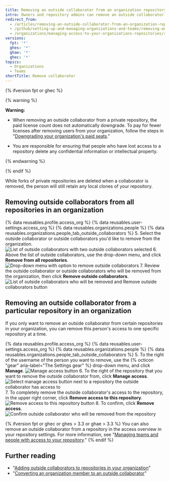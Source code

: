 ```yaml
---
title: Removing an outside collaborator from an organization repository
intro: Owners and repository admins can remove an outside collaborator's access to a repository.
redirect_from:
  - /articles/removing-an-outside-collaborator-from-an-organization-repository
  - /github/setting-up-and-managing-organizations-and-teams/removing-an-outside-collaborator-from-an-organization-repository
  - /organizations/managing-access-to-your-organizations-repositories/removing-an-outside-collaborator-from-an-organization-repository
versions:
  fpt: '*'
  ghes: '*'
  ghae: '*'
  ghec: '*'
topics:
  - Organizations
  - Teams
shortTitle: Remove collaborator
---
```


{% ifversion fpt or ghec %}

{% warning %}

**Warning:**
- When removing an outside collaborator from a private repository, the paid license count does not automatically downgrade. To pay for fewer licenses after removing users from your organization, follow the steps in "[Downgrading your organization's paid seats](/articles/downgrading-your-organization-s-paid-seats)."

- You are responsible for ensuring that people who have lost access to a repository delete any confidential information or intellectual property.

{% endwarning %}

{% endif %}

While forks of private repositories are deleted when a collaborator is removed, the person will still retain any local clones of your repository.

## Removing outside collaborators from all repositories in an organization

{% data reusables.profile.access_org %}
{% data reusables.user-settings.access_org %}
{% data reusables.organizations.people %}
{% data reusables.organizations.people_tab_outside_collaborators %}
5. Select the outside collaborator or outside collaborators you'd like to remove from the organization.
![List of outside collaborators with two outside collaborators selected](/assets/images/help/teams/list-of-outside-collaborators-selected-bulk.png)
6. Above the list of outside collaborators, use the drop-down menu, and click **Remove from all repositories**.
![Drop-down menu with option to remove outside collaborators ](/assets/images/help/teams/user-bulk-management-options-for-outside-collaborators.png)
7. Review the outside collaborator or outside collaborators who will be removed from the organization, then click **Remove outside collaborators**.
  ![List of outside collaborators who will be removed and Remove outside collaborators button](/assets/images/help/teams/confirm-remove-outside-collaborators-bulk.png)

## Removing an outside collaborator from a particular repository in an organization

If you only want to remove an outside collaborator from certain repositories in your organization, you can remove this person's access to one specific repository at a time.

{% data reusables.profile.access_org %}
{% data reusables.user-settings.access_org %}
{% data reusables.organizations.people %}
{% data reusables.organizations.people_tab_outside_collaborators %}
5. To the right of the username of the person you want to remove, use the {% octicon "gear" aria-label="The Settings gear" %} drop-down menu, and click **Manage**.
  ![Manage access button](/assets/images/help/organizations/member-manage-access.png)
6. To the right of the repository that you want to remove the outside collaborator from, click **Manage access**.
![Select manage access button next to a repository the outside collaborator has access to](/assets/images/help/organizations/second-manage-access-selection-for-collaborator.png)
7. To completely remove the outside collaborator's access to the repository, in the upper right corner, click **Remove access to this repository**.
![Remove access to this repository button](/assets/images/help/organizations/remove-access-to-this-repository.png)
8. To confirm, click **Remove access**.
![Confirm outside collaborator who will be removed from the repository](/assets/images/help/teams/confirm-remove-outside-collaborator-from-a-repository.png)

{% ifversion fpt or ghec or ghes > 3.3 or ghae > 3.3 %}
You can also remove an outside collaborator from a repository in the access overview in your repository settings. For more information, see "[Managing teams and people with access to your repository](/repositories/managing-your-repositories-settings-and-features/managing-repository-settings/managing-teams-and-people-with-access-to-your-repository#removing-access-for-a-team-or-person)."
{% endif %}
## Further reading

- "[Adding outside collaborators to repositories in your organization](/articles/adding-outside-collaborators-to-repositories-in-your-organization)"
- "[Converting an organization member to an outside collaborator](/articles/converting-an-organization-member-to-an-outside-collaborator)"
